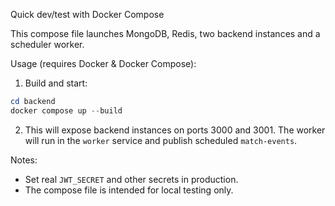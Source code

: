Quick dev/test with Docker Compose

This compose file launches MongoDB, Redis, two backend instances and a scheduler worker.

Usage (requires Docker & Docker Compose):

1. Build and start:

```powershell
cd backend
docker compose up --build
```

2. This will expose backend instances on ports 3000 and 3001. The worker will run in the `worker` service and publish scheduled `match-events`.

Notes:
- Set real `JWT_SECRET` and other secrets in production.
- The compose file is intended for local testing only.
